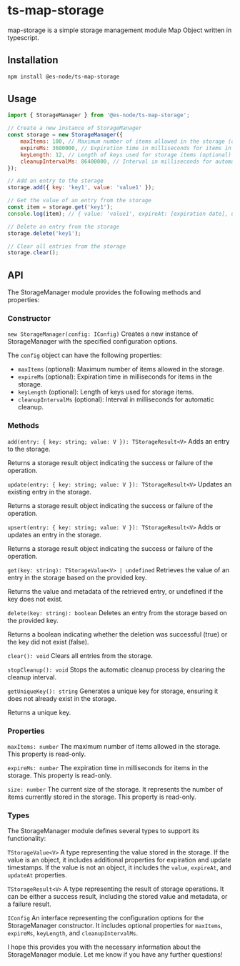# ts-map-storage

map-storage is a simple storage management module Map Object written in typescript.

## Installation

```bash
npm install @es-node/ts-map-storage
```

## Usage

```js
import { StorageManager } from '@es-node/ts-map-storage';

// Create a new instance of StorageManager
const storage = new StorageManager({
    maxItems: 100, // Maximum number of items allowed in the storage (optional)
    expireMs: 3600000, // Expiration time in milliseconds for items in the storage (optional)
    keyLength: 12, // Length of keys used for storage items (optional)
    cleanupIntervalMs: 86400000, // Interval in milliseconds for automatic cleanup (optional)
});

// Add an entry to the storage
storage.add({ key: 'key1', value: 'value1' });

// Get the value of an entry from the storage
const item = storage.get('key1');
console.log(item); // { value: 'value1', expireAt: [expiration date], updateAt: [last update date] }

// Delete an entry from the storage
storage.delete('key1');

// Clear all entries from the storage
storage.clear();
```

## API

The StorageManager module provides the following methods and properties:

### Constructor

`new StorageManager(config: IConfig)`
Creates a new instance of StorageManager with the specified configuration options.

The `config` object can have the following properties:

-   `maxItems` (optional): Maximum number of items allowed in the storage.
-   `expireMs` (optional): Expiration time in milliseconds for items in the storage.
-   `keyLength` (optional): Length of keys used for storage items.
-   `cleanupIntervalMs` (optional): Interval in milliseconds for automatic cleanup.

### Methods

`add(entry: { key: string; value: V }): TStorageResult<V>`
Adds an entry to the storage.

Returns a storage result object indicating the success or failure of the operation.

`update(entry: { key: string; value: V }): TStorageResult<V>`
Updates an existing entry in the storage.

Returns a storage result object indicating the success or failure of the operation.

`upsert(entry: { key: string; value: V }): TStorageResult<V>`
Adds or updates an entry in the storage.

Returns a storage result object indicating the success or failure of the operation.

`get(key: string): TStorageValue<V> | undefined`
Retrieves the value of an entry in the storage based on the provided key.

Returns the value and metadata of the retrieved entry, or undefined if the key does not exist.

`delete(key: string): boolean`
Deletes an entry from the storage based on the provided key.

Returns a boolean indicating whether the deletion was successful (true) or the key did not exist (false).

`clear(): void`
Clears all entries from the storage.

`stopCleanup(): void`
Stops the automatic cleanup process by clearing the cleanup interval.

`getUniqueKey(): string`
Generates a unique key for storage, ensuring it does not already exist in the storage.

Returns a unique key.

### Properties

`maxItems: number`
The maximum number of items allowed in the storage. This property is read-only.

`expireMs: number`
The expiration time in milliseconds for items in the storage. This property is read-only.

`size: number`
The current size of the storage. It represents the number of items currently stored in the storage. This property is read-only.

### Types

The StorageManager module defines several types to support its functionality:

`TStorageValue<V>`
A type representing the value stored in the storage. If the value is an object, it includes additional properties for expiration and update timestamps. If the value is not an object, it includes the `value`, `expireAt`, and `updateAt` properties.

`TStorageResult<V>`
A type representing the result of storage operations. It can be either a success result, including the stored value and metadata, or a failure result.

`IConfig`
An interface representing the configuration options for the StorageManager constructor. It includes optional properties for `maxItems`, `expireMs`, `keyLength`, and `cleanupIntervalMs`.

I hope this provides you with the necessary information about the StorageManager module. Let me know if you have any further questions!
